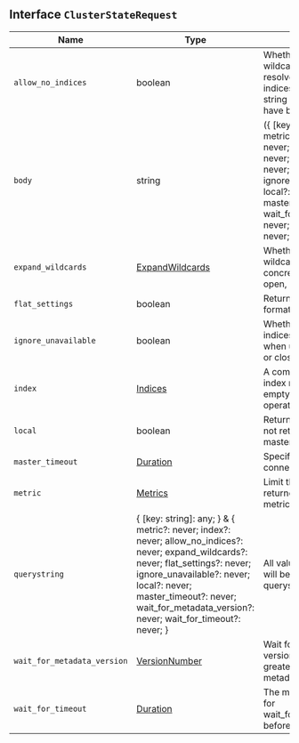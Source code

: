 ## Interface `ClusterStateRequest`

| Name | Type | Description |
| - | - | - |
| `allow_no_indices` | boolean | Whether to ignore if a wildcard indices expression resolves into no concrete indices. (This includes `_all` string or when no indices have been specified) |
| `body` | string | ({ [key: string]: any; } & { metric?: never; index?: never; allow_no_indices?: never; expand_wildcards?: never; flat_settings?: never; ignore_unavailable?: never; local?: never; master_timeout?: never; wait_for_metadata_version?: never; wait_for_timeout?: never; }) | All values in `body` will be added to the request body. |
| `expand_wildcards` | [ExpandWildcards](./ExpandWildcards.md) | Whether to expand wildcard expression to concrete indices that are open, closed or both. |
| `flat_settings` | boolean | Return settings in flat format (default: false) |
| `ignore_unavailable` | boolean | Whether specified concrete indices should be ignored when unavailable (missing or closed) |
| `index` | [Indices](./Indices.md) | A comma-separated list of index names; use `_all` or empty string to perform the operation on all indices |
| `local` | boolean | Return local information, do not retrieve the state from master node (default: false) |
| `master_timeout` | [Duration](./Duration.md) | Specify timeout for connection to master |
| `metric` | [Metrics](./Metrics.md) | Limit the information returned to the specified metrics |
| `querystring` | { [key: string]: any; } & { metric?: never; index?: never; allow_no_indices?: never; expand_wildcards?: never; flat_settings?: never; ignore_unavailable?: never; local?: never; master_timeout?: never; wait_for_metadata_version?: never; wait_for_timeout?: never; } | All values in `querystring` will be added to the request querystring. |
| `wait_for_metadata_version` | [VersionNumber](./VersionNumber.md) | Wait for the metadata version to be equal or greater than the specified metadata version |
| `wait_for_timeout` | [Duration](./Duration.md) | The maximum time to wait for wait_for_metadata_version before timing out |
